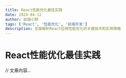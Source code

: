 ```yaml
---
title: React性能优化最佳实践
date: 2024-04-12
author: 前端小胖
tags: ['React', '性能优化', '前端开发']
description: 全面解析React应用性能优化的关键技术和实用策略
---
```


# React性能优化最佳实践

// 文章内容... 